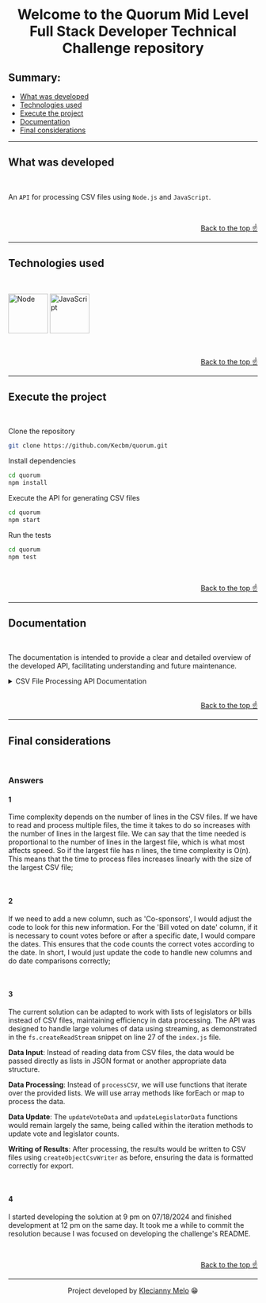<h1 id="top" align="center">Welcome to the Quorum Mid Level Full Stack Developer Technical Challenge repository</h1>

<h2>Summary:</h2>

- [What was developed](#summary)
- [Technologies used](#tech)
- [Execute the project](#execute)
- [Documentation](#doc)
- [Final considerations](#considerations)

---

<h2 id="summary">What was developed</h2>

<br>

An `API` for processing CSV files using `Node.js` and `JavaScript`.

<br>

<p align="right"><a href="#top">Back to the top ☝</a></p>

---

<h2 id="tech">Technologies used</h2>

<br>

<img title="Node" alt="Node" height="80" width="80" src="https://cdn.jsdelivr.net/gh/devicons/devicon@latest/icons/nodejs/nodejs-original.svg" /> <img title="JavaScript" alt="JavaScript" height="80" width="80" src="https://cdn.jsdelivr.net/gh/devicons/devicon@latest/icons/javascript/javascript-original.svg" />

<br>

<p align="right"><a href="#top">Back to the top ☝</a></p>

---

<h2 id="execute">Execute the project</h2>

<br>

Clone the repository

```bash
git clone https://github.com/Kecbm/quorum.git
```

Install dependencies

```bash
cd quorum
npm install
```

Execute the API for generating CSV files

```bash
cd quorum
npm start
```

Run the tests

```bash
cd quorum
npm test
```

<br>

<p align="right"><a href="#top">Back to the top ☝</a></p>

---

<h2 id="doc">Documentation</h2>

<br>

The documentation is intended to provide a clear and detailed overview of the developed API, facilitating understanding and future maintenance.

<details><summary>CSV File Processing API Documentation</summary>
<h3>Description</h3>

This module processes CSV files related to votes, vote results, bills, and legislators. It generates two output CSV files with statistics on support and opposition for bills and support from legislators.

<h3>Functionalities</h3>

<ul>
    <li><b>Reading CSV Files</b>: The module reads CSV files containing information about votes, vote results, bills and legislators;</li>
    <li><b>Data Processing</b>: Updates and organizes data on votes and legislators;</li>
    <li><b>Report Generation</b>: Creates CSV files with detailed statistics on bill support and legislator support.</li>
</ul>

<h3>Code Architecture</h3>

<h4>Imports</h4>

```javascript
const fs = require('fs');
const csv = require('csv-parser');
const createCsvWriter = require('csv-writer').createObjectCsvWriter;
```

<ul>
    <li><b>fs</b>: Node.js module for manipulating files and directories;</li>
    <li><b>csv-parser</b>: Library for parsing CSV files;</li>
    <li><b>csv-writer</b>: Library for creating and writing CSV files.</li>
</ul>

<h4>CSV Writers Configuration</h4>

```javascript
const legislatorSupportWriter = createCsvWriter({
    path: 'results/legislators-support-oppose-count.csv',
    header: [
        { id: 'id', title: 'id' },
        { id: 'name', title: 'name' },
        { id: 'num_supported_bills', title: 'num_supported_bills' },
        { id: 'num_opposed_bills', title: 'num_opposed_bills' }
    ]
});

const billSupportWriter = createCsvWriter({
    path: 'results/bills-support-oppose-count.csv',
    header: [
        { id: 'bill_id', title: 'id' },
        { id: 'title', title: 'title' },
        { id: 'supporter_count', title: 'supporter_count' },
        { id: 'opposer_count', title: 'opposer_count' },
        { id: 'sponsor', title: 'primary_sponsor' }
    ]
});
```

<ul>
    <li><b>legislatorSupportWriter</b>: Configures the writer to generate the CSV file with information about legislators' support and opposition;</li>
    <li><b>billSupportWriter</b>: Configures the writer to generate CSV file with information about support and opposition to bills.</li>
</ul>

<h4>processCSV function</h4>

```javascript
const processCSV = (filePath, onData) => new Promise((resolve, reject) => {
    fs.createReadStream(filePath)
        .pipe(csv())
        .on('data', onData)
        .on('end', resolve)
        .on('error', reject);
});
```

<ul>
    <li><b>filePath</b>: Path of the CSV file to be read;</li>
    <li><b>onData</b>: Callback function that processes each line of data;</li>
    <li><b>resolve</b>: Resolves the promise when processing is complete;</li>
    <li><b>reject</b>: Rejects the promise in case of error.</li>
</ul>

<h4>Data Update Functions</h4>

```javascript
const updateVoteData = (votes, data) => {
    const voteData = votes.get(data.vote_id) || { supporter_count: 0, opposer_count: 0 };
    data.vote_type === '1' ? voteData.supporter_count++ : voteData.opposer_count++;
    votes.set(data.vote_id, voteData);
};

const updateLegislatorData = (legislatoresVotes, data) => {
    let legislatorVotes = legislatoresVotes.get(data.legislator_id) || { num_supported_bills: 0, num_opposed_bills: 0 };
    data.vote_type === '1' ? legislatorVotes.num_supported_bills++ : legislatorVotes.num_opposed_bills++;
    legislatoresVotes.set(data.legislator_id, legislatorVotes);
};
```

<ul>
    <li><b>updateVoteData(votes, data)</b>: Updates the number of supporters and opponents of a bill based on the vote results;</li>
    <li><b>updateLegislatorData(legislatoresVotes, data)</b>: Updates the number of bills supported and opposed by a legislator based on the vote result.</li>
</ul>

<h4>Main Function processVotes</h4>

```javascript
const processVotes = async () => {
    const votes = new Map();
    const storeBillVotes = {};
    const storeSponsorVote = {};
    const legislatoresVotes = new Map();
    const legislatorSupport = [];

    await processCSV('data/votes.csv', data => {
        votes.set(data.id, { bill_id: data.bill_id, supporter_count: 0, opposer_count: 0 });
        storeBillVotes[data.bill_id] = data.id;
    });

    await processCSV('data/vote_results.csv', data => {
        updateVoteData(votes, data);
        updateLegislatorData(legislatoresVotes, data);
    });

    await processCSV('data/bills.csv', data => {
        const vote_id = storeBillVotes[data.id];
        const voteData = votes.get(vote_id) || {};
        votes.set(vote_id, { ...voteData, title: data.title, sponsor_id: data.sponsor_id, sponsor: "Unknown" });
        storeSponsorVote[data.sponsor_id] = vote_id;
    });

    await processCSV('data/legislators.csv', data => {
        const vote_id = storeSponsorVote[data.id];
        if (vote_id) {
            const voteData = votes.get(vote_id);
            votes.set(vote_id, { ...voteData, sponsor: data.name });
        }

        const legislatorData = legislatoresVotes.get(data.id) || { num_supported_bills: 0, num_opposed_bills: 0 };
        legislatorSupport.push({
            id: data.id,
            name: data.name,
            num_supported_bills: legislatorData.num_supported_bills,
            num_opposed_bills: legislatorData.num_opposed_bills
        });
    });

    await Promise.all([
        legislatorSupportWriter.writeRecords(legislatorSupport),
        billSupportWriter.writeRecords([...votes.values()])
    ]);

    console.log('CSV files processed successfully.');

    processVotes().catch(error => console.error('Error processing CSV files:', error.message));
};
```

<ul>
    <li><b>processVotes()</b>: Main function that orchestrates the processing of CSV files, updates the data and generates the output CSV files;</li>
    <li><b>processCSV(filePath, onData)</b>: Used to read and process CSV files;</li>
    <li><b>await Promise.all([...])</b>: Ensures that CSV files are written before ending the process.</li>
</ul>

<h3>CSV File Structure</h3>

`data/votes.csv`

<ul>
    <li><b>Fields</b>: id, bill_id, vote_type;</li>
    <li><b>Description</b>: Data on individual votes, indicating the bill and the type of vote (support or opposition).</li>
</ul>

`data/vote_results.csv`

<ul>
    <li><b>Fields</b>: vote_id, legislator_id, vote_type;</li>
    <li><b>Description</b>: Vote results, associating individual votes with legislators and the type of vote.</li>
</ul>

`data/bills.csv`

<ul>
    <li><b>Fields</b>: id, title, sponsor_id;</li>
    <li><b>Description</b>: Information about bills, including title and sponsor identifier.</li>
</ul>

`data/legislators.csv`

<ul>
    <li><b>Fields</b>: id, name;</li>
    <li><b>Description</b>: Information about legislators, including identifier and name.</li>
</ul>

<h3>Log Messages</h3>

<ul>
    <li><b>"CSV files processed successfully."</b>: Indicates that the processing and writing of CSV files were completed successfully;</li>
    <li><b>"Error processing CSV files:"</b>: Error message when a failure occurs in processing CSV files.</li>
</ul>

<h3>Comments</h3>

<ul>
    <li><b>Maintenance</b>: The code is structured to be easy to maintain and modify, with reusable functions and a modular approach;</li>
    <li><b>Performance</b>: Reading and writing CSV files is done asynchronously to improve performance and responsiveness.</li>
</ul>

</details>

<br>

<p align="right"><a href="#top">Back to the top ☝</a></p>

---

<h2 id="considerations">Final considerations</h2>

<br>

<h3>Answers</h3>

<h4>1</h4>

Time complexity depends on the number of lines in the CSV files. If we have to read and process multiple files, the time it takes to do so increases with the number of lines in the largest file. We can say that the time needed is proportional to the number of lines in the largest file, which is what most affects speed. So if the largest file has n lines, the time complexity is O(n). This means that the time to process files increases linearly with the size of the largest CSV file;

<br>

<h4>2</h4>

If we need to add a new column, such as 'Co-sponsors', I would adjust the code to look for this new information. For the 'Bill voted on date' column, if it is necessary to count votes before or after a specific date, I would compare the dates. This ensures that the code counts the correct votes according to the date. In short, I would just update the code to handle new columns and do date comparisons correctly;

<br>

<h4>3</h4>

The current solution can be adapted to work with lists of legislators or bills instead of CSV files, maintaining efficiency in data processing. The API was designed to handle large volumes of data using streaming, as demonstrated in the `fs.createReadStream` snippet on line 27 of the `index.js` file.

**Data Input**: Instead of reading data from CSV files, the data would be passed directly as lists in JSON format or another appropriate data structure.

**Data Processing**: Instead of `processCSV`, we will use functions that iterate over the provided lists. We will use array methods like forEach or map to process the data.

**Data Update**: The `updateVoteData` and `updateLegislatorData` functions would remain largely the same, being called within the iteration methods to update vote and legislator counts.

**Writing of Results**: After processing, the results would be written to CSV files using `createObjectCsvWriter` as before, ensuring the data is formatted correctly for export.

<br>

<h4>4</h4>

I started developing the solution at 9 pm on 07/18/2024 and finished development at 12 pm on the same day. It took me a while to commit the resolution because I was focused on developing the challenge's README.

<br>

<p align="right"><a href="#top">Back to the top ☝</a></p>

---

<p align="center">Project developed by <a href="https://www.linkedin.com/in/kecbm/">Klecianny Melo</a> 😁</p>